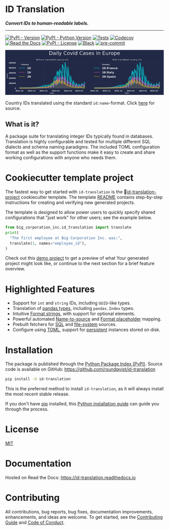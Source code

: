# ID Translation
**_Convert IDs to human-readable labels._**

-----------------

[![PyPI - Version](https://img.shields.io/pypi/v/id-translation.svg)](https://pypi.python.org/pypi/id-translation)
[![PyPI - Python Version](https://img.shields.io/pypi/pyversions/id-translation.svg)](https://pypi.python.org/pypi/id-translation)
[![Tests](https://github.com/rsundqvist/id-translation/workflows/tests/badge.svg)](https://github.com/rsundqvist/id-translation/actions?workflow=tests)
[![Codecov](https://codecov.io/gh/rsundqvist/id-translation/branch/master/graph/badge.svg)](https://codecov.io/gh/rsundqvist/id-translation)
[![Read the Docs](https://readthedocs.org/projects/id-translation/badge/)](https://id-translation.readthedocs.io/)
[![PyPI - License](https://img.shields.io/pypi/l/id-translation.svg)](https://pypi.python.org/pypi/id-translation)
[![Black](https://img.shields.io/badge/code%20style-black-000000.svg)](https://github.com/psf/black)
[![pre-commit](https://img.shields.io/badge/pre--commit-enabled-brightgreen?logo=pre-commit&logoColor=white)](https://github.com/pre-commit/pre-commit)


<div align="center">
  <img src="https://github.com/rsundqvist/id-translation/raw/master/docs/_images/covid-europe-mplcyberpunk-theme.png"><br>
</div>

Country IDs translated using the standard `id:name`-format. Click [here][ecdc] for source.

[ecdc]: https://www.ecdc.europa.eu/en/publications-data/download-todays-data-geographic-distribution-covid-19-cases-worldwide

## What is it?
A package suite for translating integer IDs typically found in databases. Translation is highly configurable and tested
for multiple different SQL dialects and schema naming paradigms. The included TOML configuration format as well as the
support functions make it easy to create and share working configurations with anyone who needs them.

# Cookiecutter template project
The fastest way to get started with `id-translation` is the 🍪[id-translation-project] cookiecutter template. The 
template [README](https://github.com/rsundqvist/id-translation-project/blob/master/README.md#quickstart) contains 
step-by-step instructions for creating and verifying new generated projects.

The template is designed to allow power users to quickly specify shared configurations that "just work" for other users;
see the example below.

```python
from big_corporation_inc.id_translation import translate
print(
  "The first employee at Big Corporation Inc. was:", 
  translate(1, names="employee_id"),
)
```

Check out this [demo project](https://github.com/rsundqvist/id-translation-project/tree/master/demo/bci-id-translation)
to get a preview of what Your generated project might look like, or continue to the next section for a brief feature 
overview.

[id-translation-project]: https://github.com/rsundqvist/id-translation-project/

# Highlighted Features
- Support for ``int`` and ``string`` IDs, including ``UUID``-like types.
- Translation of [pandas types][pandas-translation], including `pandas.Index` types.
- Intuitive [Format strings][format], with support for optional elements.
- Powerful automated [Name-to-source][n2s-mapping] and [Format placeholder][pm-mapping] mapping.
- Prebuilt fetchers for [SQL][sql-fetcher] and [file-system][pandas-fetcher] sources.
- Configure using [TOML][translator-config], support for [persistent] instances stored on disk.

[pandas-translation]: https://id-translation.readthedocs.io/en/stable/documentation/examples/notebooks/cookbook/pandas-index.html
[translate]: https://id-translation.readthedocs.io/en/stable/_autosummary/id_translation.html#id_translation.Translator.translate
[format]: https://id-translation.readthedocs.io/en/stable/_autosummary/id_translation.offline.html#id_translation.offline.Format
[n2s-mapping]: https://id-translation.readthedocs.io/en/stable/documentation/translation-primer.html#name-to-source-mapping
[pm-mapping]: https://id-translation.readthedocs.io/en/stable/documentation/translation-primer.html#placeholder-mapping
[persistent]: https://id-translation.readthedocs.io/en/stable/_autosummary/id_translation.html#id_translation.Translator.load_persistent_instance
[sql-fetcher]: https://id-translation.readthedocs.io/en/stable/_autosummary/id_translation.fetching.html#id_translation.fetching.SqlFetcher
[pandas-fetcher]: https://id-translation.readthedocs.io/en/stable/_autosummary/id_translation.fetching.html#id_translation.fetching.PandasFetcher
[translator-config]: https://id-translation.readthedocs.io/en/stable/documentation/translator-config.html


# Installation
The package is published through the [Python Package Index (PyPI)]. Source code
is available on GitHub: https://github.com/rsundqvist/id-translation

```sh
pip install -U id-translation
```

This is the preferred method to install ``id-translation``, as it will always install the
most recent stable release.

If you don't have [pip] installed, this [Python installation guide] can guide
you through the process.

# License
[MIT](LICENSE.md)

# Documentation
Hosted on Read the Docs: https://id-translation.readthedocs.io

# Contributing

All contributions, bug reports, bug fixes, documentation improvements, enhancements, and ideas are welcome. To get 
started, see the [Contributing Guide](CONTRIBUTING.md) and [Code of Conduct](CODE_OF_CONDUCT.md).

[Python Package Index (PyPI)]: https://pypi.org/project/id-translation
[pip]: https://pip.pypa.io
[Python installation guide]: http://docs.python-guide.org/en/stable/starting/installation/
